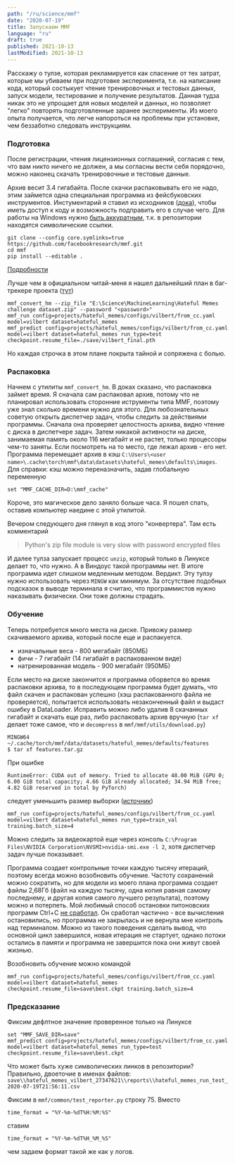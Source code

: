 ```yaml
---
path: "/ru/science/mmf"
date: "2020-07-19"
title: Запускаем MMF
language: "ru"
draft: true
published: 2021-10-13
lastModified: 2021-10-13
---
```


Расскажу о тулзе, которая рекламируется как спасение от тех затрат, которые мы убиваем при подготовке эксперимента, т.е. на написание кода, который состыкует чтение тренировочных и тестовых данных, запуск модели, тестирование и получение результатов. Данная тудза никак это не упрощает для новых моделей и данных, но позволяет "легко" повторять подготовленные заранее эксперименты. Из моего опыта получается, что легче напороться на проблемы при установке, чем беззаботно следовать инструкциям.


### Подготовка

После регистрации, чтения лицензионных соглашений, согласия с тем, что вам никто ничего не должен, а мы согласны вести себя порядочно, можно наконец скачать тренировочные и тестовые данные.

Архив весит 3.4 гигабайта. После скачки распаковывать его не надо, этим займется одна специальная программа из фейсбуковских инструментов. Инстументарий я ставил из исходников ([дока](https://mmf.sh/docs/getting_started/installation/)), чтобы иметь доступ к коду и возможность подправить его в случае чего. Для работы на Windows нужно [быть аккуратным](https://github.com/facebookresearch/mmf/issues/295#issuecomment-660668696), т.к. в репозитории находятся символические ссылки.

```
git clone --config core.symlinks=true https://github.com/facebookresearch/mmf.git
cd mmf
pip install --editable .
```

[Подробности](https://stackoverflow.com/questions/5917249/git-symlinks-in-windows/42137273#42137273)


Лучше чем в официальном читай-меня я нашел дальнейший план в баг-трекере проекта ([тут](https://github.com/facebookresearch/mmf/issues/290))

```
mmf_convert_hm --zip_file "E:\Science\MachineLearning\Hateful Memes challenge dataset.zip" --password "<password>"
mmf_run config=projects/hateful_memes/configs/vilbert/from_cc.yaml model=vilbert dataset=hateful_memes
mmf_predict config=projects/hateful_memes/configs/vilbert/from_cc.yaml model=vilbert dataset=hateful_memes run_type=test checkpoint.resume_file=./save/vilbert_final.pth
```

Но каждая строчка в этом плане покрыта тайной и сопряжена с болью.


### Распаковка

Начнем с утилиты `mmf_convert_hm`. В доках сказано, что распаковка займет время. Я сначала сам распаковал архив, потому что не планировал использовать сторонние иструменты типа MMF, поэтому уже знал сколько времени нужно для этого. Для любознательных советую открыть диспетчер задач, чтобы следить за действиями программы. Сначала она проверяет целостность архива, видно чтение с диска в диспетчере задач. Затем никакой активности на диске, занимаемая память около 116 мегабайт и не растет, только процессоры чем-то заняты. Если посмотреть на то место, где лежал архив - его нет. Программа перемещает архив в кэш `C:\Users\<user name>\.cache\torch\mmf\data\datasets\hateful_memes\defaults\images`. Для справки: кэш можно переназначить, задав глобальную переменную 
```
set "MMF_CACHE_DIR=D:\mmf_cache"
```
Короче, это магическое дело заняло больше часа. Я пошел спать, оставив компьютер наедине с этой утилитой.

Вечером следующего дня глянул в код этого "конвертера". Там есть комментарий

> Python's zip file module is very slow with password encrypted files

И далее тулза запускает процесс `unzip`, который только в Линуксе делает то, что нужно. А в Виндоус такой программы нет. В итоге программа идет слишком медленным методом. Вердикт. Эту тулзу нужно использовать через `MINGW` как минимум. За отсутствие подобных подсказок в выводе терминала я считаю, что программистов нужно наказывать физически. Они тоже должны страдать.


### Обучение

Теперь потребуется много места на диске. Привожу размер скачиваемого архива, который после еще и распакуется. 

- изначальные веса - 800 мегабайт (850МБ)
- фичи - 7 гигабайт (14 гигабайт в распакованном виде)
- натренированная модель - 900 мегабайт (950МБ)

Если место на диске закончится и программа оборвется во время распаковки архива, то в последующем программа будет думать, что файл скачен и распакован успешно (хэш распакованного файла не проверяется), попытается использовать незаконченный файл и выдаст ошибку в DataLoader. 
Исправить можно либо удалив 8 скачанных гигабайт и скачать еще раз, либо распаковать архив вручную (`tar xf` делает тоже самое, что и `decompress` в `mmf/mmf/utils/download.py`)

```
MINGW64 ~/.cache/torch/mmf/data/datasets/hateful_memes/defaults/features
$ tar xf features.tar.gz
```

При ошибке 

```
RuntimeError: CUDA out of memory. Tried to allocate 48.00 MiB (GPU 0; 6.00 GiB total capacity; 4.66 GiB already allocated; 34.94 MiB free; 4.82 GiB reserved in total by PyTorch)
```

следует уменьшить размер выборки ([источник](https://github.com/facebookresearch/mmf/issues/337))

```
mmf_run config=projects/hateful_memes/configs/vilbert/from_cc.yaml model=vilbert dataset=hateful_memes run_type=train_val training.batch_size=4
```

Можно следить за видеокартой еще через консоль `C:\Program Files\NVIDIA Corporation\NVSMI>nvidia-smi.exe -l 2`, хотя диспетчер задач лучше показывает.

Программа создает контрольные точки каждую тысячу итераций, поэтому всегда можно возобновить обучение. Частоту сохранений можно сократить, но для модели из моего плана программа создает файлы 2,68Гб (файл на каждую тысячу, одна копия равная самому последнему, и другая копия самого лучшего результата), поэтому можно и потерпеть. Мой любимый способ остановки питоновских программ Ctrl+C [не сработал](https://github.com/facebookresearch/mmf/issues/298). Он сработал частично - все вычисления остановились, но программа не закрылась и не вернула мне контроль над терминалом. Можно из такого поведения сделать вывод, что основной цикл завершился, новая итерация не стартует, однако потоки остались в памяти и программа не завершится пока они живут своей жизнью.

Возобновить обучение можно командой

```
mmf_run config=projects/hateful_memes/configs/vilbert/from_cc.yaml model=vilbert dataset=hateful_memes checkpoint.resume_file=save\best.ckpt training.batch_size=4
```


### Предсказание

Фиксим дефлтное значение проверенное только на Линуксе

```
set "MMF_SAVE_DIR=save"
mmf_predict config=projects/hateful_memes/configs/vilbert/from_cc.yaml model=vilbert dataset=hateful_memes run_type=test checkpoint.resume_file=save\best.ckpt
```

Что может быть хуже символических линков в репозитории? Правильно, двоеточие в именах файлов: 
`save\\hateful_memes_vilbert_27347621\\reports\\hateful_memes_run_test_2020-07-19T21:56:11.csv`

Фиксим в `mmf/common/test_reporter.py` строку 75. Вместо

```
time_format = "%Y-%m-%dT%H:%M:%S"
```

ставим

```
time_format = "%Y-%m-%dT%H_%M_%S"
```

чем задаем формат такой же как у логов.